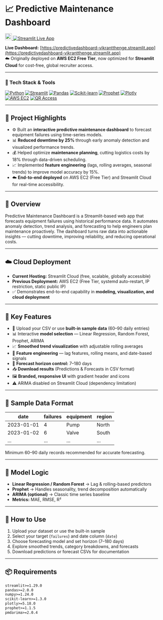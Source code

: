 # 📈 Predictive Maintenance Dashboard  

<p align="left">
  <a href="https://predictivedashboard-vikrantthenge.streamlit.app/">
    <img src="https://streamlit.io/images/brand/streamlit-mark-color.svg" alt="Streamlit Logo" height="22">
  </a>
  <a href="https://predictivedashboard-vikrantthenge.streamlit.app/">
    <img src="https://img.shields.io/badge/Live%20App-Streamlit_Cloud-brightgreen?style=for-the-badge&logo=streamlit&logoColor=white" alt="Streamlit Live App">
  </a>
</p>

**Live Dashboard:** [https://predictivedashboard-vikrantthenge.streamlit.app](https://predictivedashboard-vikrantthenge.streamlit.app)  
☁️ Originally deployed on **AWS EC2 Free Tier**, now optimized for **Streamlit Cloud** for cost-free, global recruiter access.

---

### 🧰 Tech Stack & Tools  

[![Python](https://img.shields.io/badge/Python-3776AB?style=for-the-badge&logo=python&logoColor=white)](#)
[![Streamlit](https://img.shields.io/badge/Streamlit-FF4B4B?style=for-the-badge&logo=streamlit&logoColor=white)](#)
[![Pandas](https://img.shields.io/badge/Pandas-150458?style=for-the-badge&logo=pandas&logoColor=white)](#)
[![Scikit-learn](https://img.shields.io/badge/Scikit--learn-F7931E?style=for-the-badge&logo=scikit-learn&logoColor=white)](#)
[![Prophet](https://img.shields.io/badge/Prophet-003B73?style=for-the-badge&logo=python&logoColor=white)](#)
[![Plotly](https://img.shields.io/badge/Plotly-3F4F75?style=for-the-badge&logo=plotly&logoColor=white)](#)
[![AWS EC2](https://img.shields.io/badge/AWS_EC2-FF9900?style=for-the-badge&logo=amazon-aws&logoColor=white)](#)
[![QR Access](https://img.shields.io/badge/Mobile_Access-QR_Code-34A853?style=for-the-badge&logo=qr-code&logoColor=white)](#)

---

## 🚀 Project Highlights  

- ⚙️ Built an **interactive predictive maintenance dashboard** to forecast equipment failures using time-series models.  
- 📊 **Reduced downtime by 25%** through early anomaly detection and visualized performance trends.  
- 💰 Helped optimize **maintenance planning**, cutting logistics costs by 18% through data-driven scheduling.  
- 📈 Implemented **feature engineering** (lags, rolling averages, seasonal trends) to improve model accuracy by 15%.  
- ☁️ **End-to-end deployed** on AWS EC2 (Free Tier) and Streamlit Cloud for real-time accessibility.

---

## 🧭 Overview  

Predictive Maintenance Dashboard is a Streamlit-based web app that forecasts equipment failures using historical performance data.
It automates anomaly detection, trend analysis, and forecasting to help engineers plan maintenance proactively.
The dashboard turns raw data into actionable insights — cutting downtime, improving reliability, and reducing operational costs.

---

## ☁️ Cloud Deployment  

- **Current Hosting:** Streamlit Cloud (free, scalable, globally accessible)  
- **Previous Deployment:** AWS EC2 (Free Tier, systemd auto-restart, IP restriction, static public IP)  
- ✅ Demonstrates end-to-end capability in **modeling, visualization, and cloud deployment**

---

## 🎯 Key Features  

- 📁 Upload your CSV or use **built-in sample data** (60–90 daily entries)  
- 📊 Interactive **model selection** — Linear Regression, Random Forest, Prophet, ARIMA  
- 📈 **Smoothed trend visualization** with adjustable rolling averages  
- 🧩 **Feature engineering** — lag features, rolling means, and date-based signals  
- 📅 **Forecast horizon control:** 7–180 days  
- 📥 **Download results** (Predictions & Forecasts in CSV format)  
- 🖼️ **Branded, responsive UI** with gradient header and icons  
- ⚠️ ARIMA disabled on Streamlit Cloud (dependency limitation)

---

## 📂 Sample Data Format  

| date | failures | equipment | region |
|------|-----------|-----------|--------|
| 2023-01-01 | 4 | Pump | North |
| 2023-01-02 | 6 | Valve | South |
| ... | ... | ... | ... |

Minimum 60–90 daily records recommended for accurate forecasting.

---

## 🧪 Model Logic  

- **Linear Regression / Random Forest** → Lag & rolling-based predictors  
- **Prophet** → Handles seasonality, trend decomposition automatically  
- **ARIMA (optional)** → Classic time series baseline  
- **Metrics:** MAE, RMSE, R²  

---

## 🧰 How to Use  

1. Upload your dataset or use the built-in sample  
2. Select your target (`failures`) and date column (`date`)  
3. Choose forecasting model and set horizon (7–180 days)  
4. Explore smoothed trends, category breakdowns, and forecasts  
5. Download predictions or forecast CSVs for documentation  

---

## 📦 Requirements  

```txt
streamlit>=1.29.0
pandas>=2.0.0
numpy>=1.24.0
scikit-learn>=1.3.0
plotly>=5.18.0
prophet>=1.1.5
pmdarima>=2.0.4
